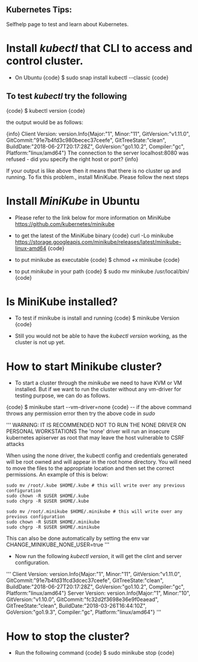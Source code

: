 Kubernetes Tips:
---------------

Selfhelp page to test and learn about Kubernetes.

# Install *kubectl* that CLI to access and control cluster.
- On Ubuntu
{code}
 $ sudo snap install kubectl --classic
{code}

## To test *kubectl* try the following
{code}
 $ kubectl version
{code}

the output would be as follows:

{info}
Client Version: version.Info{Major:"1", Minor:"11", GitVersion:"v1.11.0", GitCommit:"91e7b4fd3c980becec37ceefe", GitTreeState:"clean", BuildDate:"2018-06-27T20:17:28Z", GoVersion:"go1.10.2", Compiler:"gc", Platform:"linux/amd64"}
The connection to the server localhost:8080 was refused - did you specify the right host or port?
{info}

If your output is like above then it means that there is no cluster up and running. To fix this problem., install MiniKube. Please follow the next steps

# Install *MiniKube* in Ubuntu
- Please refer to the link below for more information on MiniKube
https://github.com/kubernetes/minikube

- to get the latest of the MiniKube binary
{code}
curl -Lo minikube https://storage.googleapis.com/minikube/releases/latest/minikube-linux-amd64
{code}

- to put minikube as executable
{code}
$ chmod +x minikube
{code}

- to put *minikube* in your path
{code}
$ sudo mv minikube /usr/local/bin/
{code}

# Is MiniKube installed?
- To test if minikube is install and running
{code}
$ minikube Version
{code}

* Still you would not be able to have the *kubectl version* working, as the cluster is not up yet.

# How to start Minikube cluster?
- To start a cluster through the *minikube* we need to have KVM or VM installed. But if we want to run the cluster without any vm-driver for testing purpose, we can do as follows.

{code}
$ minikube start --vm-driver=none
{code}
-- if the above command throws any permission error then try the above code in *sudo*

'''
WARNING: IT IS RECOMMENDED NOT TO RUN THE NONE DRIVER ON PERSONAL WORKSTATIONS
	The 'none' driver will run an insecure kubernetes apiserver as root that may leave the host vulnerable to CSRF attacks

When using the none driver, the kubectl config and credentials generated will be root owned and will appear in the root home directory.
You will need to move the files to the appropriate location and then set the correct permissions.  An example of this is below:

	sudo mv /root/.kube $HOME/.kube # this will write over any previous configuration
	sudo chown -R $USER $HOME/.kube
	sudo chgrp -R $USER $HOME/.kube

	sudo mv /root/.minikube $HOME/.minikube # this will write over any previous configuration
	sudo chown -R $USER $HOME/.minikube
	sudo chgrp -R $USER $HOME/.minikube

This can also be done automatically by setting the env var CHANGE_MINIKUBE_NONE_USER=true
'''

- Now run the following *kubectl version*, it will get the clint and server configuration.

'''
Client Version: version.Info{Major:"1", Minor:"11", GitVersion:"v1.11.0", GitCommit:"91e7b4fd31fcd3dcec37ceefe", GitTreeState:"clean", BuildDate:"2018-06-27T20:17:28Z", GoVersion:"go1.10.2", Compiler:"gc", Platform:"linux/amd64"}
Server Version: version.Info{Major:"1", Minor:"10", GitVersion:"v1.10.0", GitCommit:"fc32d2f3698e36e9f0eaead", GitTreeState:"clean", BuildDate:"2018-03-26T16:44:10Z", GoVersion:"go1.9.3", Compiler:"gc", Platform:"linux/amd64"}
'''

# How to stop the cluster?
- Run the following command
{code}
$ sudo minikube stop
{code}
